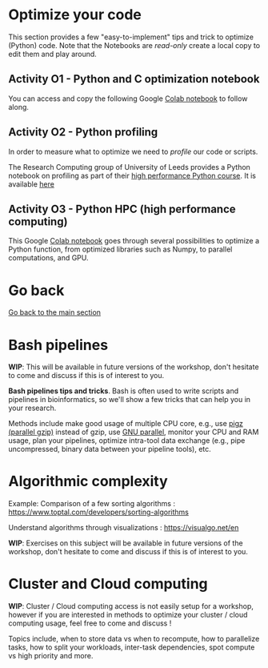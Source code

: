 # Optimize your code

This section provides a few "easy-to-implement" tips and trick to optimize (Python) code. Note that the Notebooks are *read-only* create a local copy to edit them and play around.

## Activity O1 - Python and C optimization notebook

You can access and copy the following Google [Colab notebook](https://colab.research.google.com/drive/10F_LoZgLSoruaVk5jKzAQ6Mz2PyD3--a?usp=sharing) to follow along.

## Activity O2 - Python profiling

In order to measure what to optimize we need to *profile* our code or scripts.

The Research Computing group of University of Leeds provides a Python notebook on profiling as part of their [high performance Python course](https://arc.leeds.ac.uk/training/courses/swd6/). It is available [here](https://colab.research.google.com/github/ARCTraining/swd6_hpp/blob/master/docs/01_profiling.ipynb)

## Activity O3 - Python HPC (high performance computing)

This Google [Colab notebook](https://colab.research.google.com/drive/1AWTMJ9VKkWwJyf5Xc8wlHeAY5I3x5PYs?usp=sharing) goes through several possibilities to optimize a Python function, from optimized libraries such as Numpy, to parallel computations, and GPU.

# Go back

[Go back to the main section](../README.md)

# Bash pipelines

**WIP**: This will be available in future versions of the workshop, don't hesitate to come and discuss if this is of interest to you.

**Bash pipelines tips and tricks**. Bash is often used to write scripts and pipelines in bioinformatics, so we'll show a few tricks that can help you in your research.

Methods include make good usage of multiple CPU core, e.g., use [pigz (parallel gzip)](https://zlib.net/pigz/) instead of gzip, use [GNU parallel](https://www.gnu.org/software/parallel/), monitor your CPU and RAM usage, plan your pipelines, optimize intra-tool data exchange (e.g., pipe uncompressed, binary data between your pipeline tools), etc.

# Algorithmic complexity

Example: Comparison of a few sorting algorithms : https://www.toptal.com/developers/sorting-algorithms

Understand algorithms through visualizations : https://visualgo.net/en

**WIP**: Exercises on this subject will be available in future versions of the workshop, don't hesitate to come and discuss if this is of interest to you.

# Cluster and Cloud computing

**WIP**: Cluster / Cloud computing access is not easily setup for a workshop, however if you are interested in methods to optimize your cluster / cloud computing usage, feel free to come and discuss !

Topics include, when to store data vs when to recompute, how to parallelize tasks, how to split your workloads, inter-task dependencies, spot compute vs high priority and more.